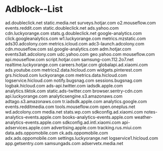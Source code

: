 # Adblock--List
ad.doubleclick.net 
static.media.net 
surveys.hotjar.com 
o2.mouseflow.com 
events.reddit.com 
static.doubleclick.net 
ads.yahoo.com 
cdn.luckyorange.com 
stats.g.doubleclick.net 
google-analytics.com 
click.googleanalytics.com 
w1.luckyorange.com 
metrics.mzstatic.com 
ads30.adcolony.com 
metrics.icloud.com 
adc3-launch.adcolony.com 
cdn.mouseflow.com 
ssl.google-analytics.com 
adm.hotjar.com 
events3alt.adcolony.com 
udc.yahoo.com 
geo.yahoo.com 
mouseflow.com 
api.mouseflow.com 
script.hotjar.com 
samsung-com.112.2o7.net 
realtime.luckyorange.com 
careers.hotjar.com 
globalapi.ad.xiaomi.com 
ads.youtube.com 
metrics2.data.hicloud.com 
widgets.pinterest.com 
grs.hicloud.com 
luckyorange.com 
metrics.data.hicloud.com 
logservice.hicloud.com 
notify.bugsnag.com 
sessions.bugsnag.com 
logbak.hicloud.com 
ads-api.twitter.com 
iadsdk.apple.com 
analytics.tiktok.com 
static.ads-twitter.com 
browser.sentry-cdn.com 
api.luckyorange.com 
analyticsengine.s3.amazonaws.com 
adtago.s3.amazonaws.com 
tr.iadsdk.apple.com 
analytics.google.com 
events.redditmedia.com 
tools.mouseflow.com 
open.oneplus.net 
wd.adcolony.com 
media.net 
stats.wp.com 
sdkconfig.ad.xiaomi.com 
notes-analytics-events.apple.com 
books-analytics-events.apple.com 
weather-analytics-events.apple.com 
sdkconfig.ad.intl.xiaomi.com 
api-adservices.apple.com 
advertising.apple.com 
tracking.rus.miui.com 
data.ads.oppomobile.com 
ck.ads.oppomobile.com 
adx.ads.oppomobile.com 
settings.luckyorange.net 
logservice1.hicloud.com 
app.getsentry.com 
samsungads.com 
adservetx.media.net 
